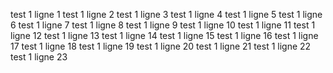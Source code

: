 test 1 ligne 1
test 1 ligne 2
test 1 ligne 3
test 1 ligne 4
test 1 ligne 5
test 1 ligne 6
test 1 ligne 7
test 1 ligne 8
test 1 ligne 9
test 1 ligne 10
test 1 ligne 11
test 1 ligne 12
test 1 ligne 13
test 1 ligne 14
test 1 ligne 15
test 1 ligne 16
test 1 ligne 17
test 1 ligne 18
test 1 ligne 19
test 1 ligne 20
test 1 ligne 21
test 1 ligne 22
test 1 ligne 23
